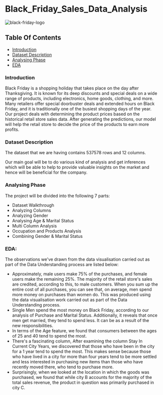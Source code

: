 # Black_Friday_Sales_Data_Analysis

![black-friday-logo](https://user-images.githubusercontent.com/95993515/216754712-8f735d5f-65fd-4208-b379-0b9d6b4601d3.jpg)


## Table Of Contents
  - [Introduction](#introduction)
  - [Dataset Description](#dataset-description)
  - [Analysing Phase](#analysing-phase)
  - [EDA](#eda)
  

### Introduction
Black Friday is a shopping holiday  that takes place on the day after Thanksgiving. It is known for its deep discounts and special deals on a wide range of products, including electronics, home goods, clothing, and more. Many retailers offer special doorbuster deals and extended hours on Black Friday, and it is traditionally one of the busiest shopping days of the year. Our project deals with determining the product prices based on the historical retail store sales data. After generating the predictions, our model will help the retail store to decide the price of the products to earn more profits.

### Dataset Description
The dataset that we are having contains 537578 rows and 12 columns.

Our main goal will be to do various kind of analysis and get inferences which will be able to help to provide valuable insights on the market and hence will be beneficial for the company.


### Analysing Phase
The project will be divided into the following 7 parts:

* Dataset Walkthrough
* Analyzing Columns
* Analyzing Gender
* Analysing Age & Marital Status
* Multi Column Analysis
* Occupation and Products Analysis
* Combining Gender & Marital Status

###  EDA:
The observations we've drawn from the data visualisation carried out as part of the Data Understanding process are listed below:
* Approximately, male users make 75% of the purchases, and female users make the remaining 25%. The majority of the retail store's sales are credited, according to this, to male customers. When you sum up the entire cost of all purchases, you can see that, on average, men spend more money on purchases than women do. This was produced using the data visualisation work carried out as part of the Data Understanding process.
* Single Men spend the most money on Black Friday, according to our analysis of Purchase and Marital Status. Additionally, it reveals that once men get married, they tend to spend less. It can be as a result of the new responsibilities.
* In terms of the Age feature, we found that consumers between the ages of 25 and 40 tend to spend the most.
* There's a fascinating column,  After examining the column Stay In Current City Years, we discovered that those who have been in the city for a 1 year tend to spend the most. This makes sense because those who have lived in a city for more than four years tend to be more settled and less interested in purchasing new items than those who have recently moved there, who tend to purchase more.
* Surprisingly, when we looked at the location in which the goods was purchased, we found that while city B accounts for the majority of the total sales revenue, the product in question was primarily purchased in city C.
 
